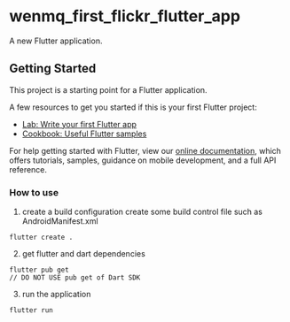 # wenmq_first_flickr_flutter_app

A new Flutter application.

## Getting Started

This project is a starting point for a Flutter application.

A few resources to get you started if this is your first Flutter project:

- [Lab: Write your first Flutter app](https://flutter.io/docs/get-started/codelab)
- [Cookbook: Useful Flutter samples](https://flutter.io/docs/cookbook)

For help getting started with Flutter, view our 
[online documentation](https://flutter.io/docs), which offers tutorials, 
samples, guidance on mobile development, and a full API reference.

### How to use

1. create a build configuration
create some build control file such as AndroidManifest.xml
```
flutter create .
```

2. get flutter and dart dependencies
```
flutter pub get
// DO NOT USE pub get of Dart SDK
```

3. run the application
```
flutter run
```
